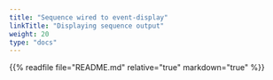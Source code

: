 ```yaml
---
title: "Sequence wired to event-display"
linkTitle: "Displaying sequence output"
weight: 20
type: "docs"
---
```


{{% readfile file="README.md" relative="true" markdown="true" %}}
